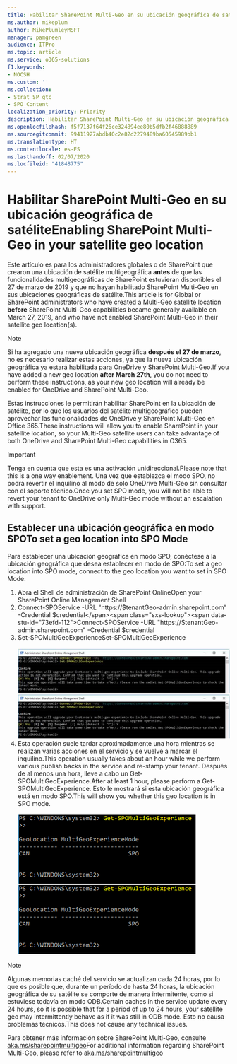 ```yaml
---
title: Habilitar SharePoint Multi-Geo en su ubicación geográfica de satélite
ms.author: mikeplum
author: MikePlumleyMSFT
manager: pamgreen
audience: ITPro
ms.topic: article
ms.service: o365-solutions
f1.keywords:
- NOCSH
ms.custom: ''
ms.collection:
- Strat_SP_gtc
- SPO_Content
localization_priority: Priority
description: Habilitar SharePoint Multi-Geo en su ubicación geográfica de satélite.
ms.openlocfilehash: f5f7137f64f26ce324894ee80b5dfb2f46888889
ms.sourcegitcommit: 99411927abdb40c2e82d2279489ba60545989bb1
ms.translationtype: HT
ms.contentlocale: es-ES
ms.lasthandoff: 02/07/2020
ms.locfileid: "41848775"
---
```

# <a name="enabling-sharepoint-multi-geo-in-your-satellite-geo-location"></a><span data-ttu-id="73efd-103">Habilitar SharePoint Multi-Geo en su ubicación geográfica de satélite</span><span class="sxs-lookup"><span data-stu-id="73efd-103">Enabling SharePoint Multi-Geo in your satellite geo location</span></span>

<span data-ttu-id="73efd-104">Este artículo es para los administradores globales o de SharePoint que crearon una ubicación de satélite multigeográfica **antes** de que las funcionalidades multigeográficas de SharePoint estuvieran disponibles el 27 de marzo de 2019 y que no hayan habilitado SharePoint Multi-Geo en sus ubicaciones geográficas de satélite.</span><span class="sxs-lookup"><span data-stu-id="73efd-104">This article is for Global or SharePoint administrators who have created a Multi-Geo satellite location **before** SharePoint Multi-Geo capabilities became generally available on March 27, 2019, and who have not enabled SharePoint Multi-Geo in their satellite geo location(s).</span></span> 

>[!Note]
><span data-ttu-id="73efd-105">Si ha agregado una nueva ubicación geográfica **después el 27 de marzo**, no es necesario realizar estas acciones, ya que la nueva ubicación geográfica ya estará habilitada para OneDrive y SharePoint Multi-Geo.</span><span class="sxs-lookup"><span data-stu-id="73efd-105">If you have added a new geo location **after March 27th**, you do not need to perform these instructions, as your new geo location will already be enabled for OneDrive and SharePoint Multi-Geo.</span></span>

<span data-ttu-id="73efd-106">Estas instrucciones le permitirán habilitar SharePoint en la ubicación de satélite, por lo que los usuarios del satélite multigeográfico pueden aprovechar las funcionalidades de OneDrive y SharePoint Multi-Geo en Office 365.</span><span class="sxs-lookup"><span data-stu-id="73efd-106">These instructions will allow you to enable SharePoint in your satellite location, so your Multi-Geo satellite users can take advantage of both OneDrive and SharePoint Multi-Geo capabilities in O365.</span></span> 

>[!IMPORTANT]
><span data-ttu-id="73efd-107">Tenga en cuenta que esta es una activación unidireccional.</span><span class="sxs-lookup"><span data-stu-id="73efd-107">Please note that this is a one way enablement.</span></span> <span data-ttu-id="73efd-108">Una vez que establezca el modo SPO, no podrá revertir el inquilino al modo de solo OneDrive Multi-Geo sin consultar con el soporte técnico.</span><span class="sxs-lookup"><span data-stu-id="73efd-108">Once you set SPO mode, you will not be able to revert your tenant to OneDrive only Multi-Geo mode without an escalation with support.</span></span> 

## <a name="to-set-a-geo-location-into-spo-mode"></a><span data-ttu-id="73efd-109">Establecer una ubicación geográfica en modo SPO</span><span class="sxs-lookup"><span data-stu-id="73efd-109">To set a geo location into SPO Mode</span></span>

<span data-ttu-id="73efd-110">Para establecer una ubicación geográfica en modo SPO, conéctese a la ubicación geográfica que desea establecer en modo de SPO:</span><span class="sxs-lookup"><span data-stu-id="73efd-110">To set a geo location into SPO mode, connect to the geo location you want to set in SPO Mode:</span></span>

1.  <span data-ttu-id="73efd-111">Abra el Shell de administración de SharePoint Online</span><span class="sxs-lookup"><span data-stu-id="73efd-111">Open your SharePoint Online Management Shell</span></span> 
2.  <span data-ttu-id="73efd-112">Connect-SPOService -URL "https://$tenantGeo-admin.sharepoint.com" -Credential $credential</span><span class="sxs-lookup"><span data-stu-id="73efd-112">Connect-SPOService -URL "https://$tenantGeo-admin.sharepoint.com" -Credential $credential</span></span>
3.  <span data-ttu-id="73efd-113">Set-SPOMultiGeoExperience</span><span class="sxs-lookup"><span data-stu-id="73efd-113">Set-SPOMultiGeoExperience</span></span></br></br>
<span data-ttu-id="73efd-114">![Set-SPOMultiGeoExperience](media/Set-SPO-MultiGeo.jpg)</span><span class="sxs-lookup"><span data-stu-id="73efd-114">![Set-SPOMultiGeoExperience](media/Set-SPO-MultiGeo.jpg)</span></span>
4.  <span data-ttu-id="73efd-115">Esta operación suele tardar aproximadamente una hora mientras se realizan varias acciones en el servicio y se vuelve a marcar el inquilino.</span><span class="sxs-lookup"><span data-stu-id="73efd-115">This operation usually takes about an hour while we perform various publish backs in the service and re-stamp your tenant.</span></span> <span data-ttu-id="73efd-116">Después de al menos una hora, lleve a cabo un Get-SPOMultiGeoExperience.</span><span class="sxs-lookup"><span data-stu-id="73efd-116">After at least 1 hour, please perform a Get-SPOMultiGeoExperience.</span></span>  <span data-ttu-id="73efd-117">Esto le mostrará si esta ubicación geográfica está en modo SPO.</span><span class="sxs-lookup"><span data-stu-id="73efd-117">This will show you whether this geo location is in SPO mode.</span></span></br></br>
<span data-ttu-id="73efd-118">![Set-SPOMultiGeoExperience](media/Get-SPO-MultiGeo.jpg)</span><span class="sxs-lookup"><span data-stu-id="73efd-118">![Set-SPOMultiGeoExperience](media/Get-SPO-MultiGeo.jpg)</span></span>

 
 
 
>[!Note]
><span data-ttu-id="73efd-119">Algunas memorias caché del servicio se actualizan cada 24 horas, por lo que es posible que, durante un período de hasta 24 horas, la ubicación geográfica de su satélite se comporte de manera intermitente, como si estuviese todavía en modo ODB.</span><span class="sxs-lookup"><span data-stu-id="73efd-119">Certain caches in the service update every 24 hours, so it is possible that for a period of up to 24 hours, your satellite geo may intermittently behave as if it was still in ODB mode.</span></span> <span data-ttu-id="73efd-120">Esto no causa problemas técnicos.</span><span class="sxs-lookup"><span data-stu-id="73efd-120">This does not cause any technical issues.</span></span> 
 
<span data-ttu-id="73efd-121">Para obtener más información sobre SharePoint Multi-Geo, consulte [aka.ms/sharepointmultigeo](https://docs.microsoft.com/office365/enterprise/multi-geo-capabilities-in-onedrive-and-sharepoint-online-in-office-365)</span><span class="sxs-lookup"><span data-stu-id="73efd-121">For additional information regarding SharePoint Multi-Geo, please refer to [aka.ms/sharepointmultigeo](https://docs.microsoft.com/office365/enterprise/multi-geo-capabilities-in-onedrive-and-sharepoint-online-in-office-365)</span></span>


